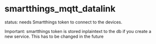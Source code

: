 # smartthings_mqtt_datalink

status:
needs Smartthings token to connect to the devices.

Important: 
smartthings token is stored inplaintext to the db if you create a new service. This has to be changed in the future
